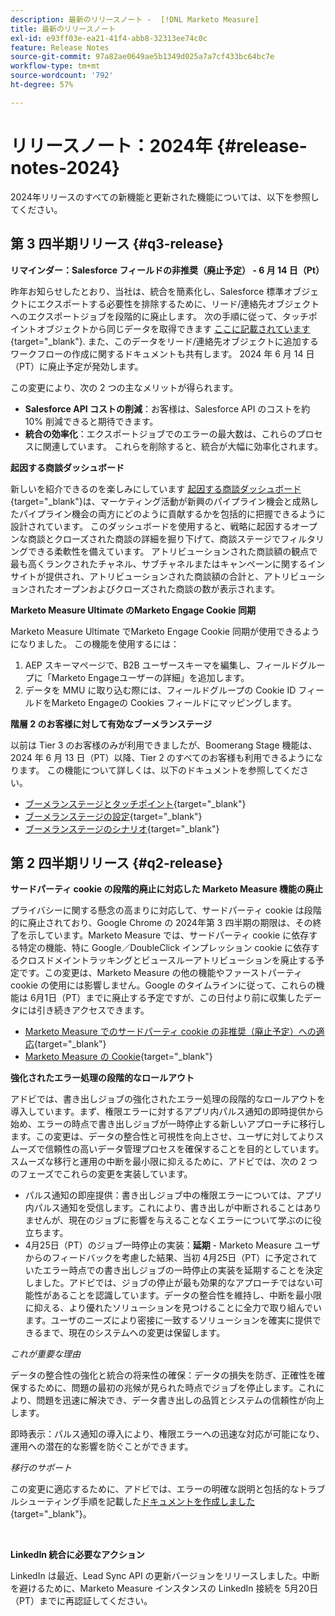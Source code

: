 ```yaml
---
description: 最新のリリースノート -  [!DNL Marketo Measure]
title: 最新のリリースノート
exl-id: e93ff03e-ea21-41f4-abb8-32313ee74c0c
feature: Release Notes
source-git-commit: 97a82ae0649ae5b1349d025a7a7cf433bc64bc7e
workflow-type: tm+mt
source-wordcount: '792'
ht-degree: 57%

---
```


# リリースノート：2024年 {#release-notes-2024}

2024年リリースのすべての新機能と更新された機能については、以下を参照してください。

## 第 3 四半期リリース {#q3-release}

<p>

**リマインダー：Salesforce フィールドの非推奨（廃止予定） - 6 月 14 日（Pt）**

昨年お知らせしたとおり、当社は、統合を簡素化し、Salesforce 標準オブジェクトにエクスポートする必要性を排除するために、リード/連絡先オブジェクトへのエクスポートジョブを段階的に廃止します。 次の手順に従って、タッチポイントオブジェクトから同じデータを取得できます [ここに記載されています](/help/release-notes/previous-releases/2023.md#deprecations){target="_blank"}. また、このデータをリード/連絡先オブジェクトに追加するワークフローの作成に関するドキュメントも共有します。 2024 年 6 月 14 日（PT）に廃止予定が発効します。

この変更により、次の 2 つの主なメリットが得られます。

* **Salesforce API コストの削減**：お客様は、Salesforce API のコストを約 10% 削減できると期待できます。
* **統合の効率化**：エクスポートジョブでのエラーの最大数は、これらのプロセスに関連しています。 これらを削除すると、統合が大幅に効率化されます。

**起因する商談ダッシュボード**

新しいを紹介できるのを楽しみにしています [起因する商談ダッシュボード](/help/marketo-measure-discover-ui/dashboards/attributed-opportunity-dashboard.md){target="_blank"}は、マーケティング活動が新興のパイプライン機会と成熟したパイプライン機会の両方にどのように貢献するかを包括的に把握できるように設計されています。 このダッシュボードを使用すると、戦略に起因するオープンな商談とクローズされた商談の詳細を掘り下げて、商談ステージでフィルタリングできる柔軟性を備えています。 アトリビューションされた商談額の観点で最も高くランクされたチャネル、サブチャネルまたはキャンペーンに関するインサイトが提供され、アトリビューションされた商談額の合計と、アトリビューションされたオープンおよびクローズされた商談の数が表示されます。

**Marketo Measure Ultimate のMarketo Engage Cookie 同期**

Marketo Measure Ultimate でMarketo Engage Cookie 同期が使用できるようになりました。 この機能を使用するには：

1. AEP スキーマページで、B2B ユーザースキーマを編集し、フィールドグループに「Marketo Engageユーザーの詳細」を追加します。
1. データを MMU に取り込む際には、フィールドグループの Cookie ID フィールドをMarketo Engageの Cookies フィールドにマッピングします。

**階層 2 のお客様に対して有効なブーメランステージ**

以前は Tier 3 のお客様のみが利用できましたが、Boomerang Stage 機能は、2024 年 6 月 13 日（PT）以降、Tier 2 のすべてのお客様も利用できるようになります。 この機能について詳しくは、以下のドキュメントを参照してください。

* [ブーメランステージとタッチポイント](/help/advanced-marketo-measure-features/boomerang/boomerang-stages-and-touchpoints.md){target="_blank"}
* [ブーメランステージの設定](/help/advanced-marketo-measure-features/boomerang/setting-up-boomerang-stages.md){target="_blank"}
* [ブーメランステージのシナリオ](/help/advanced-marketo-measure-features/boomerang/boomerang-stage-scenarios.md){target="_blank"}

<p>

## 第 2 四半期リリース {#q2-release}

<p>

**サードパーティ cookie の段階的廃止に対応した Marketo Measure 機能の廃止**

プライバシーに関する懸念の高まりに対応して、サードパーティ cookie は段階的に廃止されており、Google Chrome の 2024年第 3 四半期の期限は、その終了を示しています。Marketo Measure では、サードパーティ cookie に依存する特定の機能、特に Google／DoubleClick インプレッション cookie に依存するクロスドメイントラッキングとビュースルーアトリビューションを廃止する予定です。この変更は、Marketo Measure の他の機能やファーストパーティ cookie の使用には影響しません。Google のタイムラインに従って、これらの機能は 6月1日（PT）までに廃止する予定ですが、この日付より前に収集したデータには引き続きアクセスできます。

* [Marketo Measure でのサードパーティ cookie の非推奨（廃止予定）への適応](https://nation.marketo.com/t5/employee-blogs/adapting-to-third-party-cookie-deprecation-in-marketo-measure/ba-p/345110){target="_blank"}
* [Marketo Measure の Cookie](/help/marketo-measure-tracking/setting-up-tracking/marketo-measure-cookies.md){target="_blank"}

**強化されたエラー処理の段階的なロールアウト**

アドビでは、書き出しジョブの強化されたエラー処理の段階的なロールアウトを導入しています。まず、権限エラーに対するアプリ内パルス通知の即時提供から始め、エラーの時点で書き出しジョブが一時停止する新しいアプローチに移行します。この変更は、データの整合性と可視性を向上させ、ユーザに対してよりスムーズで信頼性の高いデータ管理プロセスを確保することを目的としています。スムーズな移行と運用の中断を最小限に抑えるために、アドビでは、次の 2 つのフェーズでこれらの変更を実装しています。

* パルス通知の即座提供：書き出しジョブ中の権限エラーについては、アプリ内パルス通知を受信します。これにより、書き出しが中断されることはありませんが、現在のジョブに影響を与えることなくエラーについて学ぶのに役立ちます。
* 4月25日（PT）のジョブ一時停止の実装：**延期** - Marketo Measure ユーザからのフィードバックを考慮した結果、当初 4月25日（PT）に予定されていたエラー時点での書き出しジョブの一時停止の実装を延期することを決定しました。アドビでは、ジョブの停止が最も効果的なアプローチではない可能性があることを認識しています。データの整合性を維持し、中断を最小限に抑える、より優れたソリューションを見つけることに全力で取り組んでいます。ユーザのニーズにより密接に一致するソリューションを確実に提供できるまで、現在のシステムへの変更は保留します。

_これが重要な理由_

データの整合性の強化と統合の将来性の確保：データの損失を防ぎ、正確性を確保するために、問題の最初の兆候が見られた時点でジョブを停止します。これにより、問題を迅速に解決でき、データ書き出しの品質とシステムの信頼性が向上します。

即時表示：パルス通知の導入により、権限エラーへの迅速な対応が可能になり、運用への潜在的な影響を防ぐことができます。

_移行のサポート_

この変更に適応するために、アドビでは、エラーの明確な説明と包括的なトラブルシューティング手順を記載した[ドキュメントを作成しました](/help/configuration-and-setup/getting-started-with-marketo-measure/error-notifications.md){target="_blank"}。

<br>

**LinkedIn 統合に必要なアクション**

LinkedIn は最近、Lead Sync API の更新バージョンをリリースしました。中断を避けるために、Marketo Measure インスタンスの LinkedIn 接続を 5月20日（PT）までに再認証してください。

